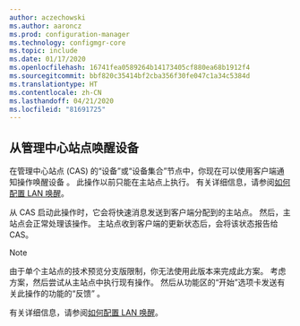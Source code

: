 ```yaml
---
author: aczechowski
ms.author: aaroncz
ms.prod: configuration-manager
ms.technology: configmgr-core
ms.topic: include
ms.date: 01/17/2020
ms.openlocfilehash: 16741fea0589264b14173405cf880ea68b1912f4
ms.sourcegitcommit: bbf820c35414bf2cba356f30fe047c1a34c5384d
ms.translationtype: HT
ms.contentlocale: zh-CN
ms.lasthandoff: 04/21/2020
ms.locfileid: "81691725"
---
```

## <a name="wake-up-a-device-from-the-central-administration-site"></a><a name="bkmk_wake"></a> 从管理中心站点唤醒设备

<!--6030715-->

在管理中心站点 (CAS) 的“设备”或“设备集合”节点中，你现在可以使用客户端通知操作唤醒设备    。 此操作以前只能在主站点上执行。 有关详细信息，请参阅[如何配置 LAN 唤醒](../../../../clients/deploy/configure-wake-on-lan.md#bkmk_wol-1810)。

从 CAS 启动此操作时，它会将快速消息发送到客户端分配到的主站点。 然后，主站点会正常处理该操作。 主站点收到客户端的更新状态后，会将该状态报告给 CAS。

> [!NOTE]
> 由于单个主站点的技术预览分支版限制，你无法使用此版本来完成此方案。 考虑方案，然后尝试从主站点中执行现有操作。 然后从功能区的“开始”选项卡发送有关此操作的功能的“反馈”   。
>
> 有关详细信息，请参阅[如何配置 LAN 唤醒](../../../../clients/deploy/configure-wake-on-lan.md#bkmk_wol-1810)。
